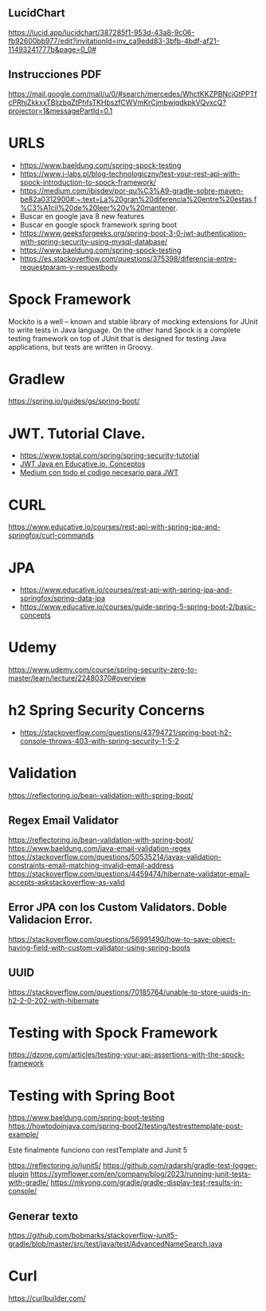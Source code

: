 ## LucidChart

https://lucid.app/lucidchart/387285f1-953d-43a8-9c06-fb92600bb977/edit?invitationId=inv_ca9edd83-3bfb-4bdf-af21-11493241777b&page=0_0#

## Instrucciones PDF

https://mail.google.com/mail/u/0/#search/mercedes/WhctKKZPBNcjGtPPTfcPRhjZkkxxTBljzbqZtPhfsTKHbszfCWVmKrCjmbwjqdkpkVQvxcQ?projector=1&messagePartId=0.1

# URLS

* https://www.baeldung.com/spring-spock-testing
* https://www.j-labs.pl/blog-technologiczny/test-your-rest-api-with-spock-introduction-to-spock-framework/
* https://medium.com/ibisdev/por-qu%C3%A9-gradle-sobre-maven-be82a0312900#:~:text=La%20gran%20diferencia%20entre%20estas,f%C3%A1cil%20de%20leer%20y%20mantener.
* Buscar en google java 8 new features
* Buscar en google spock framework spring boot
* https://www.geeksforgeeks.org/spring-boot-3-0-jwt-authentication-with-spring-security-using-mysql-database/
* https://www.baeldung.com/spring-spock-testing
* https://es.stackoverflow.com/questions/375398/diferencia-entre-requestparam-y-requestbody

# Spock Framework

Mockito is a well – known and stable library of mocking extensions for JUnit to write tests in Java language. On the other hand Spock is a complete testing framework on top of JUnit that is designed for testing Java applications, but tests are written in Groovy.

# Gradlew

https://spring.io/guides/gs/spring-boot/

# JWT. Tutorial Clave.

* https://www.toptal.com/spring/spring-security-tutorial
* [JWT Java en Educative.io. Conceptos](https://www.educative.io/module/page/0g6xMWF4YAMDV5Ox6/10370001/6274329541345280/6389892963893248)
* [Medium con todo el codigo necesario para JWT](https://medium.com/code-with-farhan/spring-security-jwt-authentication-authorization-a2c6860be3cf)


# CURL

https://www.educative.io/courses/rest-api-with-spring-jpa-and-springfox/curl-commands


# JPA

* https://www.educative.io/courses/rest-api-with-spring-jpa-and-springfox/spring-data-jpa
* https://www.educative.io/courses/guide-spring-5-spring-boot-2/basic-concepts

# Udemy

https://www.udemy.com/course/spring-security-zero-to-master/learn/lecture/22480370#overview


# h2 Spring Security Concerns

* https://stackoverflow.com/questions/43794721/spring-boot-h2-console-throws-403-with-spring-security-1-5-2

# Validation

https://reflectoring.io/bean-validation-with-spring-boot/

## Regex Email Validator

https://reflectoring.io/bean-validation-with-spring-boot/
https://www.baeldung.com/java-email-validation-regex
https://stackoverflow.com/questions/50535214/javax-validation-constraints-email-matching-invalid-email-address
https://stackoverflow.com/questions/4459474/hibernate-validator-email-accepts-askstackoverflow-as-valid

## Error JPA con los Custom Validators. Doble Validacion Error.

https://stackoverflow.com/questions/56991490/how-to-save-object-having-field-with-custom-validator-using-spring-boots

## UUID

https://stackoverflow.com/questions/70185764/unable-to-store-uuids-in-h2-2-0-202-with-hibernate

# Testing with Spock Framework

https://dzone.com/articles/testing-your-api-assertions-with-the-spock-framework

# Testing with Spring Boot

https://www.baeldung.com/spring-boot-testing
https://howtodoinjava.com/spring-boot2/testing/testresttemplate-post-example/

Este finalmente funciono con restTemplate and Junit 5

https://reflectoring.io/junit5/
https://github.com/radarsh/gradle-test-logger-plugin
https://symflower.com/en/company/blog/2023/running-junit-tests-with-gradle/
https://mkyong.com/gradle/gradle-display-test-results-in-console/

## Generar texto

https://github.com/bobmarks/stackoverflow-junit5-gradle/blob/master/src/test/java/test/AdvancedNameSearch.java

# Curl

https://curlbuilder.com/